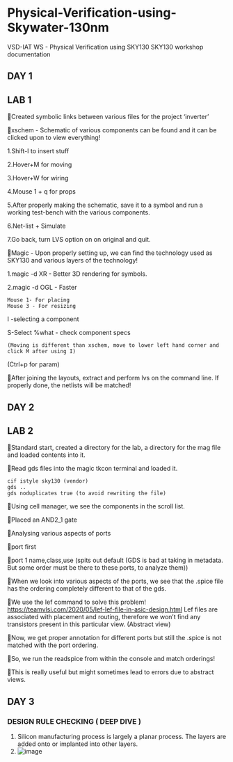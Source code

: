 # Physical-Verification-using-Skywater-130nm
VSD-IAT WS - Physical Verification using SKY130
SKY130 workshop documentation
## DAY 1

## LAB 1

Created symbolic links between various files for the project ‘inverter’

xschem - Schematic of various components can be found and it can be clicked upon to view everything!

1.Shift-I to insert stuff

2.Hover+M for moving

3.Hover+W for wiring

4.Mouse 1 + q for props

5.After properly making the schematic, save it to a symbol and run a working test-bench with the various components.

6.Net-list +  Simulate

7.Go back, turn LVS option on on original and quit.

Magic -  Upon properly setting up, we can find the technology used as SKY130 and various layers of the technology!

1.magic -d XR - Better 3D rendering for symbols.

2.magic -d OGL - Faster

	Mouse 1- For placing
	Mouse 3 - For resizing
  
I -selecting a component

S-Select 
	%what - check component specs
  
	(Moving is different than xschem, move to lower left hand corner and click M after using I)
(Ctrl+p for param)

After joining the layouts, extract and perform lvs on the command line. If properly done, the netlists will be matched!



## DAY 2

## LAB 2
Standard start, created a directory for the lab, a directory for the mag file and loaded contents into it.

Read gds files into the magic tkcon terminal and loaded it.

	cif istyle sky130 (vendor)
	gds ..
	gds noduplicates true (to avoid rewriting the file)
  
Using cell manager, we see the components in the scroll list.

Placed an AND2_1 gate

Analysing various aspects of ports

port first

port 1 name,class,use (spits out default (GDS is bad at taking in metadata. But some order must be there to these ports, to analyze them))

When we look into various aspects of the ports, we see that the .spice file has the ordering completely different to that of the gds.

We use the lef command to solve this problem!
		https://teamvlsi.com/2020/05/lef-lef-file-in-asic-design.html
		Lef files are associated with placement and routing, therefore we won’t find any transistors present in this particular view. (Abstract view)
    
Now, we get proper annotation for different ports but still the .spice is not matched with the port ordering.

So, we run the readspice from within the console and match orderings!

This is really useful but might sometimes lead to errors due to abstract views.

## DAY 3
### DESIGN RULE CHECKING ( DEEP DIVE )

1. Silicon manufacturing process is largely a planar process. The layers are added onto or implanted into other layers.
2. ![image](https://user-images.githubusercontent.com/72557903/195252426-25c7cb76-11f5-40b0-b467-daad84dd01c7.png)

